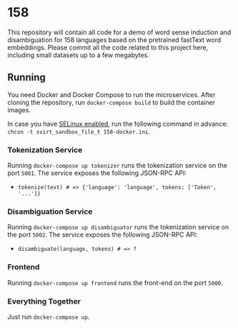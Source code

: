# 158

This repository will contain all code for a demo of word sense induction and disambiguation for 158 languages based on the pretrained fastText word embeddings. Please commit all the code related to this project here, including small datasets up to a few megabytes.

## Running

You need Docker and Docker Compose to run the microservices. After cloning the repository, run `docker-compose build` to build the container images.

In case you have [SELinux enabled](https://stopdisablingselinux.com/), run the following command in advance: `chcon -t svirt_sandbox_file_t 158-docker.ini`.

### Tokenization Service

Running `docker-compose up tokenizer` runs the tokenization service on the port `5001`. The service exposes the following JSON-RPC API:

* `tokenize(text) # => {'language': 'language', tokens: ['Token', '...']}`

### Disambiguation Service

Running `docker-compose up disambiguator` runs the tokenization service on the port `5002`. The service exposes the following JSON-RPC API:

* `disambiguate(language, tokens) # => ?`

### Frontend

Running `docker-compose up frontend` runs the front-end on the port `5000`.

### Everything Together

Just run `docker-compose up`.
